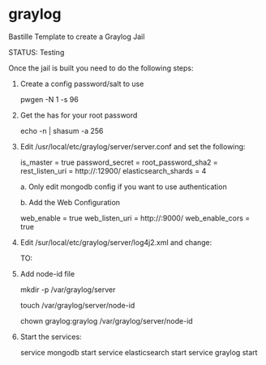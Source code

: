 # graylog
Bastille Template to create a Graylog Jail

 STATUS: Testing

Once the jail is built you need to do the following steps:

1.  Create a config password/salt to use

	pwgen -N 1 -s 96

2.  Get the has for your root password

	echo -n | shasum -a 256

3.  Edit /usr/local/etc/graylog/server/server.conf and set the following:

	is_master = true
	password_secret = <password from pwgen>
	root_password_sha2 = <root password hash>
	rest_listen_uri = http://<jail ip>:12900/
	elasticsearch_shards = 4

    a.  Only edit mongodb config if you want to use authentication

    b.  Add the Web Configuration

	web_enable = true
	web_listen_uri = http://<jail ip>:9000/
	web_enable_cors = true

4.  Edit /sur/local/etc/graylog/server/log4j2.xml and change:

	<Root level="warn">
	  <AppenderRef ref="STDOUT"/>
	  <AppenderRef ref="graylog-internal-logs"/>
	</Root>
	  <Root level="error">
	  <AppenderRef ref="FreeBSD-logs"/>
	</Root>

    TO:

	<Root level="warn">
	  <AppenderRef ref="STDOUT"/>
	  <AppenderRef ref="graylog-internal-logs"/>
	  <AppenderRef ref="FreeBSD-logs"/>
	</Root>

5.  Add node-id file

	mkdir -p /var/graylog/server

	touch /var/graylog/server/node-id

	chown graylog:graylog /var/graylog/server/node-id

6.  Start the services:

	service mongodb start
	service elasticsearch start 
	service graylog start


